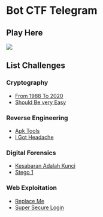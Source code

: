# Bot CTF Telegram
## Play Here
<p>
    <a href="https://t.me/ctfan_bot" target="blank"><img src="https://img.shields.io/badge/Bot CTF Telegram-20302f?style=flat&logo=telegram" /></a>
</p>

## List Challenges
### Cryptography
 - [From 1988 To 2020](https://github.com/BotCTF/CTF/tree/main/Crypto/From%201988%20To%202020)
 - [Should Be very Easy](https://github.com/BotCTF/CTF/tree/main/Crypto/Should%20Be%20very%20Easy)
### Reverse Engineering
 - [Apk Tools](https://github.com/BotCTF/CTF/tree/main/Reverse%20Engineering/Apk%20Tools)
 - [I Got Headache](https://github.com/BotCTF/CTF/tree/main/Reverse%20Engineering/I%20Got%20Headache)
### Digital Forensics
 - [Kesabaran Adalah Kunci](https://github.com/BotCTF/CTF/tree/main/Forensics/Kesabaran%20Adalah%20Kunci)
 - [Stego 1](https://github.com/BotCTF/CTF/tree/main/Forensics/Stego%201)
### Web Exploitation
- [Replace Me](https://challweb1.herokuapp.com/)
- [Super Secure Login](https://challweb2.herokuapp.com/)
